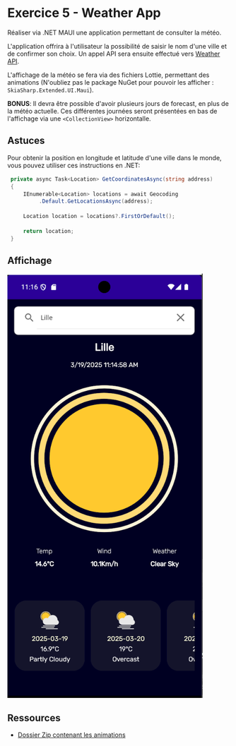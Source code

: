 # Exercice 5 - Weather App

Réaliser via .NET MAUI une application permettant de consulter la météo. 

L'application offrira à l'utilisateur la possibilité de saisir le nom d'une ville et de confirmer son choix. Un appel API sera ensuite effectué vers [Weather API](https://open-meteo.com/en/docs). 

L'affichage de la météo se fera via des fichiers Lottie, permettant des animations (N'oubliez pas le package NuGet pour pouvoir les afficher : `SkiaSharp.Extended.UI.Maui`).

**BONUS**: Il devra être possible d'avoir plusieurs jours de forecast, en plus de la météo actuelle. Ces différentes journées seront présentées en bas de l'affichage via une `<CollectionView>` horizontalle.

## Astuces 

Pour obtenir la position en longitude et latitude d'une ville dans le monde, vous pouvez utiliser ces instructions en .NET: 

```c#
 private async Task<Location> GetCoordinatesAsync(string address)
 {
     IEnumerable<Location> locations = await Geocoding
          .Default.GetLocationsAsync(address);

     Location location = locations?.FirstOrDefault();

     return location;
 }
```

## Affichage

![Exemple d'affichage](./assets/ex05/screenshot.png)

## Ressources 

- [Dossier Zip contenant les animations](./assets/ex05/lottiefiles.zip)